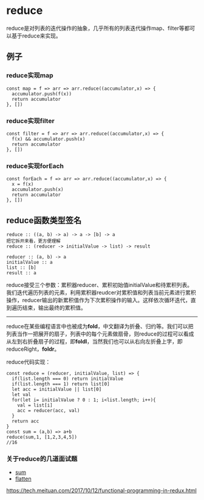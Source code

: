 # reduce 
reduce是对列表的迭代操作的抽象，几乎所有的列表迭代操作map、filter等都可以基于reduce来实现。  
## 例子  
### reduce实现map
```
const map = f => arr => arr.reduce((accumulator,x) => {
  accumulator.push(f(x))
  return accumulator
}, [])
```

### reduce实现filter  
```
const filter = f => arr => arr.reduce((accumulator,x) => {
  f(x) && accumulator.push(x)
  return accumulator
}, [])
```  

### reduce实现forEach  
```
const forEach = f => arr => arr.reduce((accumulator,x) => {
  x = f(x)
  accumulator.push(x)
  return accumulator
}, [])
```  

## reduce函数类型签名  
```
reduce :: ((a, b) -> a) -> a -> [b] -> a  
把它拆开来看，更方便理解
reduce :: (reducer -> initialValue -> list) -> result  

reducer :: (a, b) -> a
initialValue :: a
list :: [b]  
result :: a
```   
reduce接受三个参数：累积器reducer、累积初始值initialValue和待累积列表。我们迭代遍历列表的元素，利用累积器reudcer对累积值和列表当前元素进行累积操作，reducer输出的新累积值作为下次累积操作的输入。这样依次循环迭代，直到遍历结束，输出最终的累积值。  

***

reduce在某些编程语言中也被成为**fold**，中文翻译为折叠、归约等。我们可以把列表当作一把展开的扇子，列表中的每个元素做扇骨，则reduce的过程可以看成从左到右折叠扇子的过程，即**foldl**，当然我们也可以从右向左折叠上字，即reduceRight，**foldr**。

reduce代码实现：  
```
const reduce = (reducer, initialValue, list) => {
  if(list.length === 0) return initialValue
  if(list.length === 1) return list[0]
  let acc = initialValue || list[0]
  let val
  for(let i= initialValue ? 0 : 1; i<list.length; i++){
    val = list[i]
    acc = reducer(acc, val)
  }
  return acc
}
const sum = (a,b) => a+b
reduce(sum,1, [1,2,3,4,5])
//16
```

### 关于reduce的几道面试题   
* [sum](./sum.js)  
* [flatten](./flatten.js) 






https://tech.meituan.com/2017/10/12/functional-programming-in-redux.html